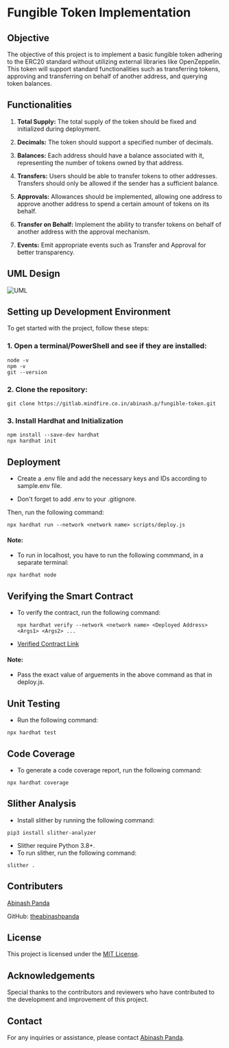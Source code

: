# Fungible Token Implementation

## Objective
The objective of this project is to implement a basic fungible token adhering to the ERC20 standard without utilizing external libraries like OpenZeppelin. This token will support standard functionalities such as transferring tokens, approving and transferring on behalf of another address, and querying token balances.

## Functionalities 
1. **Total Supply:** The total supply of the token should be fixed and initialized during deployment.
   
2. **Decimals:** The token should support a specified number of decimals.
   
3. **Balances:** Each address should have a balance associated with it, representing the number of tokens owned by that address.
   
4. **Transfers:** Users should be able to transfer tokens to other addresses. Transfers should only be allowed if the sender has a sufficient balance.
   
5. **Approvals:** Allowances should be implemented, allowing one address to approve another address to spend a certain amount of tokens on its behalf.
   
6. **Transfer on Behalf:** Implement the ability to transfer tokens on behalf of another address with the approval mechanism.
   
7. **Events:** Emit appropriate events such as Transfer and Approval for better transparency.

## UML Design
![UML](https://www.plantuml.com/plantuml/dpng/dLLDYnD14BtFhoZOIuTDG1OK2RXi40LF0LqyA3BKz5IqiJ-6_aW8w-QtcqowsxOZiwodOQhhlQdtkghcpdcqFYZPD49xiXla11_UVNnxym8U6W201-oSjyZz8ro3Dnxbfp0CSizci8Hm1DsyV7MPsA54pMczOTZtbfm3vDm4xITHtg9s6x8PP8cBGP3symG2L8ccCqPUSg2KPdVwTYOnEqrs3kdL3QHxifE5u31OioLMOPwkebRotXhrXoMIF4_TOZ4-Q4lQmtroQ7CaNYQcENXJl6nH1ihgPWLyDUf2oKPF2aWKE47os3HSedCmDiUz-KawTiW2dBT2VuTMew8gvFQgIqAoIg5KyDX9WhReg9YKt6d76cDGuJ2S-BwcqpUtYUqRjB7Rt4Jo5C6H8NUDk_HyVQh3_H13CjzIpmPBMs62MrT6Qjhz7PgLX5UWJ2ysWYmOBVTZ9flLHzhuBsJDQkm5XkEZkivhu4OxRmFtnhAJx-qoUZw7i-T5G6ZXHRAvhQWES8Ap6QJySpIoNCPxuaAXT7a1l8u7vgm6ilGOdreQXs9Jn0sHuLLkCLNvHjYbtLKgoqDMN59jQJbkXsA3L4DM3qbLOB4tgipfJzRhmjNOvqgu1g6v9NIqIbB-LL7VK_-vdFAQfQUdMLpengKtINK5RLBuV-eII_9t-c8gWhI-YiMrMFowZR-vfhaxWeEIlm40)

## Setting up Development Environment
To get started with the project, follow these steps:
### 1. Open a terminal/PowerShell and see if they are installed:
```
node -v
npm -v
git --version
```

### 2. Clone the repository:
```
git clone https://gitlab.mindfire.co.in/abinash.p/fungible-token.git
```

### 3. Install Hardhat and Initialization
```
npm install --save-dev hardhat
npx hardhat init
```

## Deployment

- Create a .env file and add the necessary keys and IDs according to sample.env file.

- Don't forget to add .env to your .gitignore.

Then, run the following command:

```
npx hardhat run --network <network name> scripts/deploy.js
```

#### Note: 
- To run in localhost, you have to run the following commmand, in a separate terminal: 
```
npx hardhat node
```

## Verifying the Smart Contract

- To verify the contract, run the following command:

    ```
    npx hardhat verify --network <network name> <Deployed Address> <Args1> <Args2> ...
    ```

- [Verified Contract Link](https://sepolia.etherscan.io/address/0xc40705fe1A33f604B755f0a6e26FF9a577708a90#code)

#### Note:
- Pass the exact value of arguements in the above command as that in deploy.js.

## Unit Testing
- Run the following command:
```
npx hardhat test
```

## Code Coverage

- To generate a code coverage report, run the following command:
```
npx hardhat coverage
```
## Slither Analysis
- Install slither by running the following command:
```
pip3 install slither-analyzer
```
- Slither require Python 3.8+.
- To run slither, run the following command:
```
slither .
```
## Contributers
[Abinash Panda](https://gitlab.mindfire.co.in/abinash.p)

GitHub: [theabinashpanda](https://github.com/theabinashpanda)


## License
This project is licensed under the [MIT License](https://opensource.org/licenses/MIT).

## Acknowledgements
Special thanks to the contributors and reviewers who have contributed to the development and improvement of this project.

## Contact
For any inquiries or assistance, please contact [Abinash Panda](mailto:mfsi.abinash.p@gmail.com).
